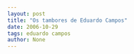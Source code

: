 ```yaml
---
layout: post
title: "Os tambores de Eduardo Campos"
date: 2006-10-29
tags: eduardo campos
author: None
---
```

 